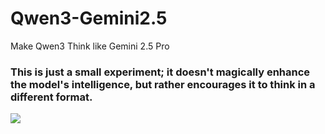 # Qwen3-Gemini2.5
Make Qwen3 Think like Gemini 2.5 Pro

### This is just a small experiment; it doesn't magically enhance the model's intelligence, but rather encourages it to think in a different format.

![](https://github.com/AaronFeng753/Qwen3-Gemini2.5/blob/main/screenshot.png?raw=true)
